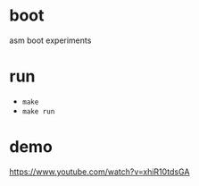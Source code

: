 # boot
asm boot experiments

# run
- `make`
- `make run`

# demo
https://www.youtube.com/watch?v=xhiR10tdsGA
